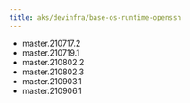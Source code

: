 ```yaml
---
title: aks/devinfra/base-os-runtime-openssh
---
```

- master.210717.2
- master.210719.1
- master.210802.2
- master.210802.3
- master.210903.1
- master.210906.1
